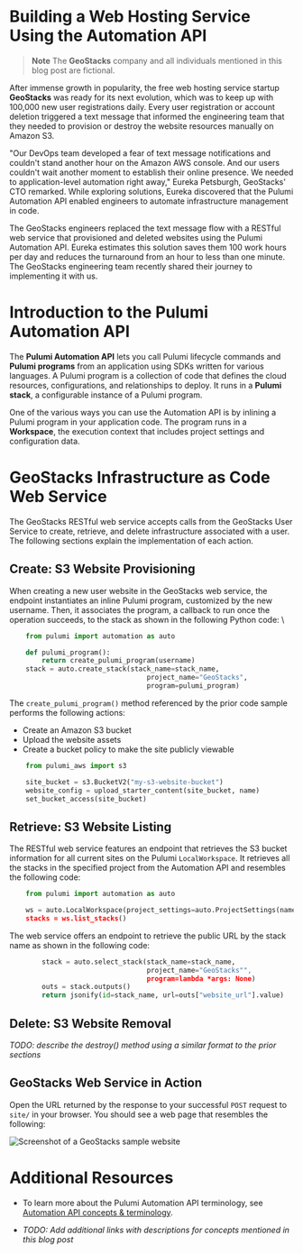 Building a Web Hosting Service Using the Automation API
=======================================================

> **Note**
> The **GeoStacks** company and all individuals mentioned in this blog post are fictional.

After immense growth in popularity, the free web hosting service startup **GeoStacks**
was ready for its next evolution, which was to keep up with 100,000 new user registrations
daily. Every user registration or account deletion triggered a text message that informed
the engineering team that they needed to provision or destroy the website resources 
manually on Amazon S3.

"Our DevOps team developed a fear of text message notifications and couldn't stand 
another hour on the Amazon AWS console. And our users couldn't wait another moment to
establish their online presence. We needed to application-level automation right away," 
Eureka Petsburgh, GeoStacks' CTO remarked. While exploring solutions, Eureka discovered
that the Pulumi Automation API enabled engineers to automate infrastructure management
in code.

The GeoStacks engineers replaced the text message flow with a RESTful web service that
provisioned and deleted websites using the Pulumi Automation API. Eureka estimates this
solution saves them 100 work hours per day and reduces the turnaround from an hour to
less than one minute. The GeoStacks engineering team recently shared their journey to 
implementing it with us.

# Introduction to the Pulumi Automation API

The **Pulumi Automation API** lets you call Pulumi lifecycle commands and **Pulumi programs** 
from an application using SDKs written for various languages. A Pulumi program is a
collection of code that defines the cloud resources, configurations, and relationships to 
deploy. It runs in a **Pulumi stack**, a configurable instance of a Pulumi program.

One of the various ways you can use the Automation API is by inlining a Pulumi program in 
your application code. The program runs in a **Workspace**, the execution context that
includes project settings and configuration data.

# GeoStacks Infrastructure as Code Web Service

The GeoStacks RESTful web service accepts calls from the GeoStacks User Service to
create, retrieve, and delete infrastructure associated with a user. The following
sections explain the implementation of each action.

## Create: S3 Website Provisioning

When creating a new user website in the GeoStacks web service, the endpoint instantiates
an inline Pulumi program, customized by the new username. Then, it associates the program,
a callback to run once the operation succeeds, to the stack as shown in the following
Python code:
\
```python
    from pulumi import automation as auto

    def pulumi_program():
        return create_pulumi_program(username)
    stack = auto.create_stack(stack_name=stack_name,
                                  project_name="GeoStacks",
                                  program=pulumi_program)
```

The ``create_pulumi_program()`` method referenced by the prior code sample performs the
following actions:

- Create an Amazon S3 bucket
- Upload the website assets
- Create a bucket policy to make the site publicly viewable

```python
    from pulumi_aws import s3

    site_bucket = s3.BucketV2("my-s3-website-bucket")
    website_config = upload_starter_content(site_bucket, name)
    set_bucket_access(site_bucket)
```


## Retrieve: S3 Website Listing

The RESTful web service features an endpoint that retrieves the S3 bucket information for 
all current sites on the Pulumi ``LocalWorkspace``. It retrieves all the stacks in the
specified project from the Automation API and resembles the following code:

```python
    from pulumi import automation as auto

    ws = auto.LocalWorkspace(project_settings=auto.ProjectSettings(name="GeoStacks"", runtime="python"))
    stacks = ws.list_stacks()
```

The web service offers an endpoint to retrieve the public URL by the stack name as shown
in the following code:

```python
        stack = auto.select_stack(stack_name=stack_name,
                                  project_name="GeoStacks"",
                                  program=lambda *args: None)
        outs = stack.outputs()
        return jsonify(id=stack_name, url=outs["website_url"].value)
```

## Delete: S3 Website Removal

*TODO: describe the destroy() method using a similar format to the prior sections*


## GeoStacks Web Service in Action

<!-- 
TODO: Explain setup steps such as dependency installation, AWS IAM user credential setup 
for the app, and Pulumi login

Clone the [GeoStacks web service source code](https://github.com/ccho-mongodb/pulumi-writing/tree/main/1-auto) from GitHub.

TODO: List the curl commands to perform actions 

-->

Open the URL returned by the response to your successful ``POST`` request to ``site/`` in your browser.
You should see a web page that resembles the following:

![Screenshot of a GeoStacks sample website](https://github.com/ccho-mongodb/pulumi-writing/blob/main/docs/geostacks_site.png?raw=true)


<!--

curl --header "Content-Type: application/json" \
  --request POST \
  --data '{"username": "chris"}' \
  http://127.0.0.1:5000/site


Sample response:
```
{"id":"chris","url":"s3-website-bucket-abc.s3-website-us-west-2.amazonaws.com"}
```

Sample output:
```
 +  pulumi:pulumi:Stack GeoStacks-chris creating (0s)
@ Updating.....
 +  aws:s3:BucketV2 s3-website-bucket creating (0s)
@ Updating......
 +  aws:s3:BucketV2 s3-website-bucket created (2s)
 +  aws:s3:BucketPublicAccessBlock exampleBucketPublicAccessBlock creating (0s)
 +  aws:s3:BucketObject index creating (0s)
 +  aws:s3:BucketWebsiteConfigurationV2 bucketConfig creating (0s)
 +  aws:s3:BucketObject construction-img creating (0s)
@ Updating....
 +  aws:s3:BucketPublicAccessBlock exampleBucketPublicAccessBlock created (0.78s)
 +  aws:s3:BucketObject index created (0.94s)
 +  aws:s3:BucketWebsiteConfigurationV2 bucketConfig created (1s)
 +  aws:s3:BucketPolicy bucket-policy creating (0s)
 +  aws:s3:BucketObject construction-img created (1s)
@ Updating....
 +  aws:s3:BucketPolicy bucket-policy created (1s)
@ Updating......
 +  pulumi:pulumi:Stack GeoStacks-chris created (8s)
Outputs:
    website_url: "s3-website-bucket-abc.s3-website-us-west-2.amazonaws.com"

Resources:
    + 7 created

Duration: 9s
```

curl -X DELETE http://127.0.0.1:5000/site/chris

Sample response:
```
{"message":"Stack 'chris' resources successfully removed!"}
```

Sample output:

```
@ Destroying....
 -  aws:s3:BucketPolicy bucket-policy deleting (0s)
 -  aws:s3:BucketPolicy bucket-policy deleted (0.84s)
@ Destroying....
 -  aws:s3:BucketPublicAccessBlock exampleBucketPublicAccessBlock deleting (0s)
 -  aws:s3:BucketWebsiteConfigurationV2 bucketConfig deleting (0s)
 -  aws:s3:BucketObject construction-img deleting (0s)
 -  aws:s3:BucketObject index deleting (0s)
 -  aws:s3:BucketPublicAccessBlock exampleBucketPublicAccessBlock deleted (0.58s)
 -  aws:s3:BucketWebsiteConfigurationV2 bucketConfig deleted (0.61s)
@ Destroying....
 -  aws:s3:BucketObject construction-img deleted (0.83s)
 -  aws:s3:BucketObject index deleted (1s)
@ Destroying....
 -  aws:s3:BucketV2 s3-website-bucket deleting (0s)
 -  aws:s3:BucketV2 s3-website-bucket deleted (0.52s)
 -  pulumi:pulumi:Stack GeoStacks-chris deleting (0s)
@ Destroying....
 -  pulumi:pulumi:Stack GeoStacks-chris deleted (0.16s)
Outputs:
  - website_url: "s3-website-bucket-abc.s3-website-us-west-2.amazonaws.com"

Resources:
    - 7 deleted

Duration: 6s
```

--> 
# Additional Resources

- To learn more about the Pulumi Automation API terminology, see [Automation API concepts & terminology](https://www.pulumi.com/docs/iac/packages-and-automation/automation-api/concepts-terminology/).

- *TODO: Add additional links with descriptions for concepts mentioned in this blog post*
